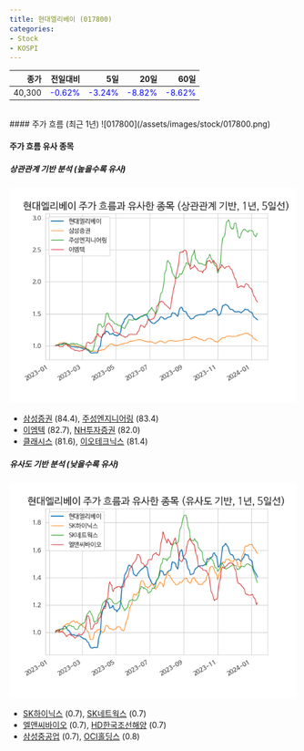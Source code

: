 ```yaml
---
title: 현대엘리베이 (017800)
categories:
- Stock
- KOSPI
---
```


|종가|전일대비|5일|20일|60일|
|---:|-------:|--:|---:|---:|
|40,300|<span style="color: blue">-0.62%</span>|<span style="color: blue">-3.24%</span>|<span style="color: blue">-8.82%</span>|<span style="color: blue">-8.62%</span>|

<!-- more -->
<br>
#### 주가 흐름 (최근 1년)
![017800](/assets/images/stock/017800.png)


#### 주가 흐름 유사 종목


##### 상관관계 기반 분석 (높을수록 유사)
![017800](/assets/images/stock/017800_corr.png)
- [삼성증권](/016360/) (84.4), [주성엔지니어링](/036930/) (83.4)
- [이엠텍](/091120/) (82.7), [NH투자증권](/005940/) (82.0)
- [클래시스](/214150/) (81.6), [이오테크닉스](/039030/) (81.4)


##### 유사도 기반 분석 (낮을수록 유사)	
![017800](/assets/images/stock/017800_sim.png)
- [SK하이닉스](/000660/) (0.7), [SK네트웍스](/001740/) (0.7)
- [엘앤씨바이오](/290650/) (0.7), [HD한국조선해양](/009540/) (0.7)
- [삼성중공업](/010140/) (0.7), [OCI홀딩스](/010060/) (0.8)